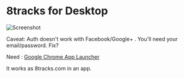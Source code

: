 8tracks for Desktop
===================

![Screenshot](http://f.cl.ly/items/3b2J2j341c3E3R2B0T2d/8tracks.png)


Caveat: Auth doesn't work with Facebook/Google+ . You'll need your email/password. Fix?

Need : [Google Chrome App Launcher](https://chrome.google.com/webstore/launcher)

It works as 8tracks.com in an app. 

